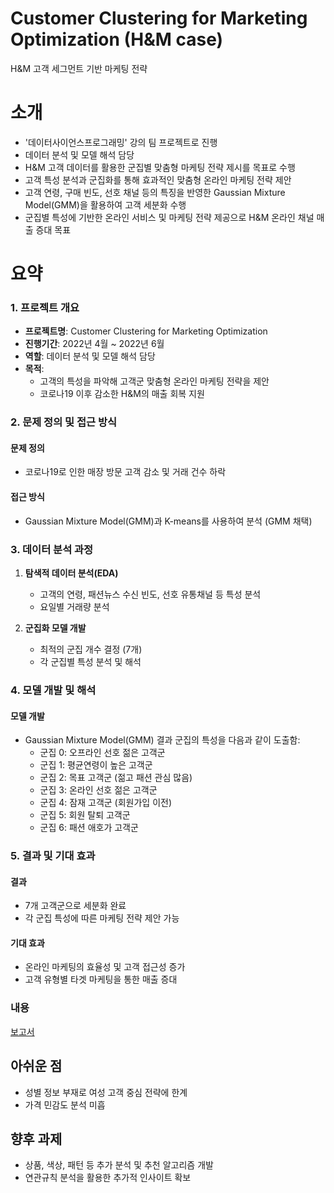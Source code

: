 # Customer Clustering for Marketing Optimization (H&M case)
H&amp;M 고객 세그먼트 기반 마케팅 전략

# 소개
- '데이터사이언스프로그래밍' 강의 팀 프로젝트로 진행
- 데이터 분석 및 모델 해석 담당
- H&M 고객 데이터를 활용한 군집별 맞춤형 마케팅 전략 제시를 목표로 수행
- 고객 특성 분석과 군집화를 통해 효과적인 맞춤형 온라인 마케팅 전략 제안
- 고객 연령, 구매 빈도, 선호 채널 등의 특징을 반영한 Gaussian Mixture Model(GMM)을 활용하여 고객 세분화 수행
- 군집별 특성에 기반한 온라인 서비스 및 마케팅 전략 제공으로 H&M 온라인 채널 매출 증대 목표

# 요약

### 1. 프로젝트 개요
- **프로젝트명**: Customer Clustering for Marketing Optimization
- **진행기간**: 2022년 4월 ~ 2022년 6월
- **역할**: 데이터 분석 및 모델 해석 담당
- **목적**:
  - 고객의 특성을 파악해 고객군 맞춤형 온라인 마케팅 전략을 제안
  - 코로나19 이후 감소한 H&M의 매출 회복 지원


### 2. 문제 정의 및 접근 방식
#### 문제 정의
- 코로나19로 인한 매장 방문 고객 감소 및 거래 건수 하락

#### 접근 방식
- Gaussian Mixture Model(GMM)과 K-means를 사용하여 분석 (GMM 채택)


### 3. 데이터 분석 과정
1. **탐색적 데이터 분석(EDA)**
   - 고객의 연령, 패션뉴스 수신 빈도, 선호 유통채널 등 특성 분석
   - 요일별 거래량 분석

2. **군집화 모델 개발**
   - 최적의 군집 개수 결정 (7개)
   - 각 군집별 특성 분석 및 해석


### 4. 모델 개발 및 해석
#### 모델 개발
- Gaussian Mixture Model(GMM) 결과 군집의 특성을 다음과 같이 도출함:
  - 군집 0: 오프라인 선호 젊은 고객군
  - 군집 1: 평균연령이 높은 고객군
  - 군집 2: 목표 고객군 (젊고 패션 관심 많음)
  - 군집 3: 온라인 선호 젊은 고객군
  - 군집 4: 잠재 고객군 (회원가입 이전)
  - 군집 5: 회원 탈퇴 고객군
  - 군집 6: 패션 애호가 고객군

### 5. 결과 및 기대 효과
#### 결과
- 7개 고객군으로 세분화 완료
- 각 군집 특성에 따른 마케팅 전략 제안 가능

#### 기대 효과
- 온라인 마케팅의 효율성 및 고객 접근성 증가
- 고객 유형별 타겟 마케팅을 통한 매출 증대

### 내용
[보고서](https://github.com/na02string/HnM-Customer-Clustering-and-Marketing-Optimization/blob/main/%EB%8D%B0%EC%9D%B4%ED%84%B0%EC%82%AC%EC%9D%B4%EC%96%B8%EC%8A%A4%ED%94%84%EB%A1%9C%EA%B7%B8%EB%9E%98%EB%B0%8D.pdf)

## 아쉬운 점
- 성별 정보 부재로 여성 고객 중심 전략에 한계
- 가격 민감도 분석 미흡

## 향후 과제
- 상품, 색상, 패턴 등 추가 분석 및 추천 알고리즘 개발
- 연관규칙 분석을 활용한 추가적 인사이트 확보


